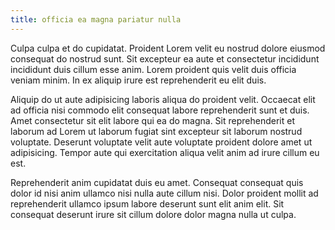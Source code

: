```yaml
---
title: officia ea magna pariatur nulla
---
```


Culpa culpa et do cupidatat. Proident Lorem velit eu nostrud dolore eiusmod consequat do nostrud sunt. Sit excepteur ea aute et consectetur incididunt incididunt duis cillum esse anim. Lorem proident quis velit duis officia veniam minim. In ex aliquip irure est reprehenderit eu elit duis.

Aliquip do ut aute adipisicing laboris aliqua do proident velit. Occaecat elit ad officia nisi commodo elit consequat labore reprehenderit sunt et duis. Amet consectetur sit elit labore qui ea do magna. Sit reprehenderit et laborum ad Lorem ut laborum fugiat sint excepteur sit laborum nostrud voluptate. Deserunt voluptate velit aute voluptate proident dolore amet ut adipisicing. Tempor aute qui exercitation aliqua velit anim ad irure cillum eu est.

Reprehenderit anim cupidatat duis eu amet. Consequat consequat quis dolor id nisi anim ullamco nisi nulla aute cillum nisi. Dolor proident mollit ad reprehenderit ullamco ipsum labore deserunt sunt elit anim elit. Sit consequat deserunt irure sit cillum dolore dolor magna nulla ut culpa.